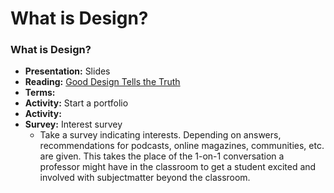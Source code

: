 # What is Design?
### What is Design?
- **Presentation:** Slides
- **Reading:** [Good Design Tells the Truth](../practice/good_design_tells_the_truth.md)
- **Terms:**
- **Activity:** Start a portfolio
- **Activity:** 
- **Survey:** Interest survey
  - Take a survey indicating interests. Depending on answers, recommendations for podcasts, online magazines, communities, etc. are given. This takes the place of the 1-on-1 conversation a professor might have in the classroom to get a student excited and involved with subjectmatter beyond the classroom.

